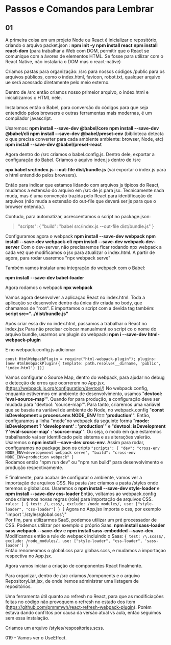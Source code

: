 # Passos e Comandos para Lembrar

## 01

A primeira coisa em um projeto Node ou React é inicializar o repositório, criando o arquivo packet.json : **npm init -y**
**npm install react**
**npm install react-dom** (para trabalhar a Web com DOM, permitir que o React se comunique com a ávores de elementos HTML. Se fosse para utilizar com o React Native, não instalaria o DOM mas o react-native)

Criamos pastas para organização:
/src para nossos códigos
/public para os arquivos públicos, como o index.html, favicon, robot.txt, qualquer arquivo ue será acessado diretamente pelo meio externo.

Dentro de /src então criamos nosso primeior arquivo, o index.html e inicializamos o HTML nele.

Instalamos então o Babel, para conversão do códigos para que seja entendido pelos browsers e outras ferramentas mais modernas, é um compilador javascript.

Usaremos: 
**npm install --save-dev @babel/core**
**npm install --save-dev @babel/cli**
**npm install --save-dev @babel/preset-env** (biblioteca detecta o que precisa converter para cada ambiente ambiente: browser, Node, etc)
**npm install --save-dev @babel/preset-react**

Agora dentro do /src criamos o babel.config.js. Dentro dele, exportar a configuração do Babel.
Criamos o aquivo index.js dentro de /src

**npx babel src/index.js --out-file dist/bundle.js** (vai exportar o index.js para o html entendido pelos browsers).

Então para indicar que estamos lidando com arquivos js típicos do React, mudamos a extensão do arquivo em /src de js para jsx. Tecnicamente nada muda, mas é uma convenção trazida pelo React para identificação de arquivos (não muda a extensão do out-file que deverá ser js para que o browser entenda.).

Contudo, para automatizar, acrescentamos o script no package.json:
>"scripts": {
>  "build": "babel src/index.js --out-file dist/bundle.js"
>}

Configuramos agora o webpack
**npm install --save-dev webpack**
**npm install --save-dev webpack-cli**
**npm install  --save-dev webpack-dev-server**
Com o dev-server, não precisaremos ficar rodando npx webpack a cada vez que modificamos o jsx para atualizar o index.html. A partir de agora, para rodar usaremos "npx webpack serve"

Também vamos instalar uma integração do webpack com o Babel:

**npm install --save-dev babel-loader**

Agora rodamos o webpack
**npx webpack**

Vamos agora desenvolver a aplicaçao React no index.html.
Toda a aplicação se desenvolve dentro da única div criada no body, que chamamos de "root". E importamos o script com a devida tag também:
**script src="../dist/bundle.js"**  

Após criar essa div no index.html, passamos a trabalhar o React no index.jsx
Para não precisar colocar manualment eo script co o nome do arquivo bundle, usarmos um plugin do webpack:
**npm i --save-dev html-webpack-plugin**  

E no webpack.config.js adicionar 

``const HtmlWebpackPlugin = require("html-webpack-plugin");
plugins: [new HtmlWebpackPlugin({
    template: path.resolve(__dirname, 'public', 'index.html')
  })]``  

Vamos configurar o Source Map, dentro do webpack, para ajudar no debug e detecção de erros que ocorrerem no App.jsx. (https://webpack.js.org/configuration/devtool/) No webpack.config, enquanto estivermos em ambiente de desenvolvimento, usamos "**devtool: 'eval-source-map'**". Quando for para produção, a configuração deve ser mudada para "devtool: 'source-map'". Para tanto, criaremos uma variável que se baseia na variãvel de ambiente do Node, no webpack.config "**const isDevelopment = process.env.NODE_ENV !== 'production'**". Então, configuramos a linha "mode"no webpack da seguinte forma "**mode: isDevelopment ? 'development' : 'production'**" e "**devtool: isDevelopment ? 'eval-source-map' : 'source-map'**". Ou seja, o modo em que estaremos trabalhando vai ser identificado pelo sistema e as alterações valerão. Usaremos o **npm install --save-dev cross-env**. Assim para rodar, configuramos no package.json os cripts 
``"scripts": {
    "dev": "cross-env NODE_ENV=developement webpack serve",
    "build": "cross-env NODE_ENV=production webpack"
  }``  
Rodamos então "npm run dev" ou "npm run build" para desenvolvimento e produção respectivamente.  

E finalmente, para acabar de configurar o ambiente, vamos ver a importação de arquivos CSS. Na pasta /src criamos a pasta /styles onde teremos o global.css. Usaremos o **npm install --save-dev style-loader** e **npm install --save-dev css-loader** Então, voltamos ao webpack.config onde criaremos novas regras (role) para importação de arquivos CSS.
``    rules: [
      {
        test: /\.css$/,
        exclude: /node_modules/,
        use: ["style-loader", "css-loader"]
      }
    ]``
Agora no App.jsx importa o css, por exemplo "import './styles/global.css';"  
Por fim, para utilizarmos SaaS, podemos utilizar um pré processador de CSS. Podemos utilizar por exemplo o próprio Saas. **npm install sass-loader sass webpack --save-dev** e **npm install sass-embedded --save-dev**. Modificamos então a rule do webpack incluindo o Saas:
``{
    test: /\.scss$/,
    exclude: /node_modules/,
    use: ["style-loader", "css-loader", 'sass-loader']
  }``  
Então renomeamos o global.css para globas.scss, e mudamos a importaçao respectiva no App.jsx.  

Agora vamos iniciar a criação de componentes React finalmente.

Para organizar, dentro de /src criamos /components e o arquivo RepositoryList.jsx, de onde iremos administrar uma listagem de repositórios.

Uma ferramenta útil quanto ao refresh no React, para que as modificiações feitas no código não provoquem o refresh no estado dos item (https://github.com/pmmmwh/react-refresh-webpack-plugin). Porém estava dando conflitos por causa da versão atual vs aula, então seguimos sem essa instalação.

Criamos um arquivo /styles/respositories.scss.  

019 - Vamos ver o UseEffect.  









